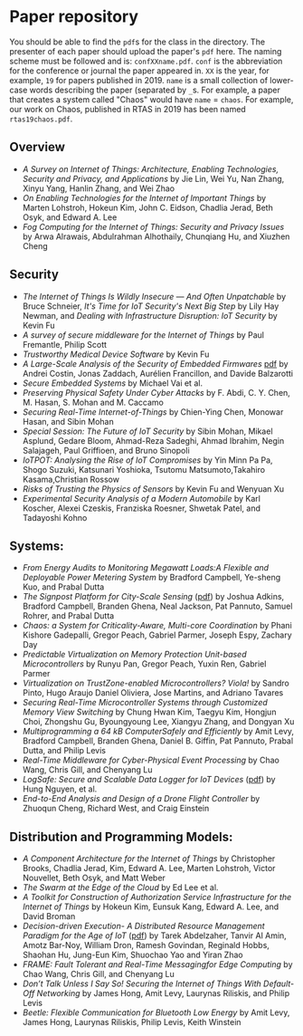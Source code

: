 # Paper repository

You should be able to find the `pdf`s for the class in the directory.
The presenter of each paper should upload the paper's `pdf` here.
The naming scheme must be followed and is: `confXXname.pdf`.
`conf` is the abbreviation for the conference or journal the paper appeared in.
`XX` is the year, for example, `19` for papers published in 2019.
`name` is a small collection of lower-case words describing the paper (separated by `_`s.
For example, a paper that creates a system called "Chaos" would have `name` = `chaos`.
For example, our work on Chaos, published in RTAS in 2019 has been named `rtas19chaos.pdf`.

## Overview

- *A Survey on Internet of Things: Architecture, Enabling Technologies, Security and Privacy, and Applications* by Jie Lin, Wei Yu, Nan Zhang, Xinyu Yang, Hanlin Zhang, and Wei Zhao
- *On Enabling Technologies for the Internet of Important Things* by Marten Lohstroh, Hokeun Kim, John C. Eidson, Chadlia Jerad, Beth Osyk, and Edward A. Lee
- *Fog Computing for the Internet of Things: Security and Privacy Issues* by
Arwa Alrawais, Abdulrahman Alhothaily, Chunqiang Hu, and Xiuzhen Cheng

## Security

- *The Internet of Things Is Wildly Insecure — And Often Unpatchable* by Bruce Schneier, *It's Time for IoT Security's Next Big Step* by Lily Hay Newman, and *Dealing with Infrastructure Disruption: IoT Security* by Kevin Fu
- *A survey of secure middleware for the Internet of Things* by Paul Fremantle, Philip Scott
- *Trustworthy Medical Device Software* by Kevin Fu
- *A Large-Scale Analysis of the Security  of Embedded Firmwares* [pdf](https://github.com/gwu-iot/collaboration/raw/master/papers/9a-security14emb_firmware.pdf) by Andrei Costin, Jonas Zaddach, Aurélien Francillon, and Davide Balzarotti
- *Secure Embedded Systems* by Michael Vai et al.
- *Preserving Physical Safety Under Cyber Attacks* by F. Abdi, C. Y. Chen, M. Hasan, S. Mohan and M. Caccamo
- *Securing Real-Time Internet-of-Things* by Chien-Ying Chen, Monowar Hasan, and Sibin Mohan
- *Special Session: The Future of IoT Security* by Sibin Mohan, Mikael Asplund, Gedare Bloom, Ahmad-Reza Sadeghi, Ahmad Ibrahim, Negin Salajageh, Paul Griffioen, and Bruno Sinopoli
- *IoTPOT: Analysing the Rise of IoT Compromises* by Yin Minn Pa Pa, Shogo Suzuki, Katsunari Yoshioka, Tsutomu Matsumoto,Takahiro Kasama,Christian Rossow
- *Risks of Trusting the Physics of Sensors* by Kevin Fu and Wenyuan Xu
- *Experimental Security Analysis of a Modern Automobile* by Karl Koscher, Alexei Czeskis, Franziska Roesner, Shwetak Patel, and Tadayoshi Kohno

## Systems:
- *From Energy Audits to Monitoring Megawatt Loads:A Flexible and Deployable Power Metering System* by Bradford Campbell, Ye-sheng Kuo, and Prabal Dutta
- *The Signpost Platform for City-Scale Sensing* ([pdf](https://github.com/gwu-iot/collaboration/blob/master/papers/3a-ipsn18signpost.pdf)) by Joshua Adkins, Bradford Campbell, Branden Ghena, Neal Jackson, Pat Pannuto, Samuel Rohrer, and Prabal Dutta
- *Chaos: a System for Criticality-Aware, Multi-core Coordination* by Phani Kishore Gadepalli, Gregor Peach, Gabriel Parmer, Joseph Espy, Zachary Day
- *Predictable Virtualization on Memory Protection Unit-based Microcontrollers* by Runyu Pan, Gregor Peach, Yuxin Ren, Gabriel Parmer
- *Virtualization on TrustZone-enabled Microcontrollers? Viola!* by Sandro Pinto, Hugo Araujo Daniel Oliviera, Jose Martins, and Adriano Tavares
- *Securing Real-Time Microcontroller Systems through Customized Memory View Switching* by Chung Hwan Kim, Taegyu Kim, Hongjun Choi, Zhongshu Gu, Byoungyoung Lee, Xiangyu Zhang, and Dongyan Xu
- *Multiprogramming a 64 kB ComputerSafely and Efficiently* by Amit Levy, Bradford Campbell, Branden Ghena, Daniel B. Giffin, Pat Pannuto, Prabal Dutta, and Philip Levis
- *Real-Time Middleware for Cyber-Physical Event Processing* by Chao Wang, Chris Gill, and Chenyang Lu
- *LogSafe: Secure and Scalable Data Logger for IoT Devices* ([pdf](https://github.com/gwu-iot/collaboration/blob/master/papers/5b-iotdi18logsafe.pdf)) by Hung Nguyen, et al.
- *End-to-End Analysis and Design of a Drone Flight Controller* by Zhuoqun Cheng, Richard West, and Craig Einstein

## Distribution and Programming Models:

- *A Component Architecture for the Internet of Things* by Christopher Brooks, Chadlia Jerad, Kim, Edward A. Lee, Marten Lohstroh, Victor Nouvellet, Beth Osyk, and Matt Weber
- *The Swarm at the Edge of the Cloud* by Ed Lee et al.
- *A Toolkit for Construction of Authorization Service Infrastructure for the Internet of Things* by Hokeun Kim, Eunsuk Kang, Edward A. Lee, and David Broman
- *Decision-driven Execution- A Distributed Resource Management Paradigm for the Age of IoT* ([pdf](https://github.com/gwu-iot/collaboration/blob/master/papers/12b-icdcs17decision_sched.pdf)) by Tarek Abdelzaher, Tanvir Al Amin, Amotz Bar-Noy, William Dron, Ramesh Govindan, Reginald Hobbs, Shaohan Hu, Jung-Eun Kim, Shuochao Yao and Yiran Zhao
- *FRAME: Fault Tolerant and Real-Time Messagingfor Edge Computing* by Chao Wang, Chris Gill, and Chenyang Lu
- *Don’t Talk Unless I Say So! Securing the Internet of Things With Default-Off Networking* by James Hong, Amit Levy, Laurynas Riliskis, and Philip Levis
- *Beetle: Flexible Communication for Bluetooth Low Energy* by Amit Levy, James Hong, Laurynas Riliskis, Philip Levis, Keith Winstein

